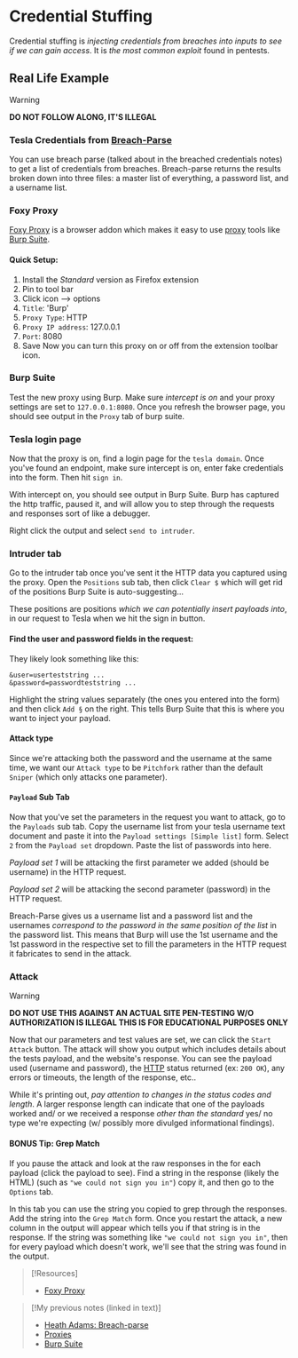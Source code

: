 
# Credential Stuffing
Credential stuffing is *injecting credentials from breaches into inputs to see if we can gain access*. It is *the most common exploit* found in pentests.
## Real Life Example
> [!WARNING]
> **DO NOT FOLLOW ALONG, IT'S ILLEGAL**
### Tesla Credentials from [Breach-Parse](/cybersecurity/tools/recon/breach-parse.md)
You can use breach parse (talked about in the breached credentials notes) to get a list of credentials from breaches. Breach-parse returns the results broken down into three files: a master list of everything, a password list, and a username list.
### Foxy Proxy
[Foxy Proxy](https://getfoxyproxy.org/) is a browser addon which makes it easy to use [proxy](/www/proxy.md) tools like 
[Burp Suite](cybersecurity/tools/burp-suite.md).
#### Quick Setup:
1. Install the *Standard* version as Firefox extension
2. Pin to tool bar
3. Click icon --> options
4. `Title`: 'Burp'
5. `Proxy Type`: HTTP
6. `Proxy IP address`: 127.0.0.1
7. `Port`: 8080
8. Save
Now you can turn this proxy on or off from the extension toolbar icon.
### Burp Suite
Test the new proxy using Burp. Make sure *intercept is on* and your proxy settings are set to `127.0.0.1:8080`. Once you refresh the browser page, you should see output in the `Proxy` tab of burp suite.
### Tesla login page
Now that the proxy is on, find a login page for the `tesla domain`. Once you've found an endpoint, make sure intercept is on, enter fake credentials into the form. Then hit `sign in`.

With intercept on, you should see output in Burp Suite. Burp has captured the http traffic, paused it, and will allow you to step through the requests and responses sort of like a debugger.

Right click the output and select `send to intruder`.
### Intruder tab
Go to the intruder tab once you've sent it the HTTP data you captured using the proxy. Open the `Positions` sub tab, then click `Clear $` which will get rid of the positions Burp Suite is auto-suggesting...

These positions are positions *which we can potentially insert payloads into*, in our request to Tesla when we hit the sign in button.
#### Find the user and password fields in the request:
They likely look something like this:
```HTTP
&user=userteststring ...
&password=passwordteststring ...
```
Highlight the string values separately (the ones you entered into the form) and then click `Add §` on the right. This tells Burp Suite that this is where you want to inject your payload.
#### Attack type
Since we're attacking both the password and the username at the same time, we want our `Attack type` to be `Pitchfork` rather than the default `Sniper` (which only attacks one parameter).
#### `Payload` Sub Tab
Now that you've set the parameters in the request you want to attack, go to the `Payloads` sub tab. Copy the username list from your tesla username text document and paste it into the `Payload settings [Simple list]` form. Select `2` from the `Payload set` dropdown. Paste the list of passwords into here.

*Payload set 1* will be attacking the first parameter we added (should be username) in the HTTP request. 

*Payload set 2* will be attacking the second parameter (password) in the HTTP request.

Breach-Parse gives us a username list and a password list and the usernames *correspond to the password in the same position of the list* in the password list. This means that Burp will use the 1st username and the 1st password in the respective set to fill the parameters in the HTTP request it fabricates to send in the attack.
### Attack
> [!WARNING]
> **DO NOT USE THIS AGAINST AN ACTUAL SITE
> PEN-TESTING W/O AUTHORIZATION IS ILLEGAL
> THIS IS FOR EDUCATIONAL PURPOSES ONLY**

Now that our parameters and test values are set, we can click the `Start Attack` button. The attack will show you output which includes details about the tests payload, and the website's response. You can see the payload used (username and password), the [HTTP](/networking/protocols/HTTP.md) status returned (ex: `200 OK`), any errors or timeouts, the length of the response, etc..

While it's printing out, *pay attention to changes in the status codes and length*. A larger response length can indicate that one of the payloads worked and/ or we received a response *other than the standard* yes/ no type we're expecting (w/ possibly more divulged informational findings).
#### BONUS Tip: Grep Match
If you pause the attack and look at the raw responses in the for each payload (click the payload to see). Find a string in the response (likely the HTML) (such as `"we could not sign you in"`) copy it, and then go to the `Options` tab.

In this tab you can use the string you copied to grep through the responses. Add the string into the `Grep Match` form. Once you restart the attack, a new column in the output will appear which tells you if that string is in the response. If the string was something like `"we could not sign you in"`, then for every payload which doesn't work, we'll see that the string was found in the output.

> [!Resources]
> - [Foxy Proxy](https://getfoxyproxy.org/)

> [!My previous notes (linked in text)]
> - [Heath Adams: Breach-parse](https://github.com/TrshPuppy/obsidian-notes/blob/main/cybersecurity/tools/recon/breach-parse.md)
> - [Proxies](https://github.com/TrshPuppy/obsidian-notes/blob/main/www/proxy.md)
> - [Burp Suite](https://github.com/TrshPuppy/obsidian-notes/blob/main/cybersecurity/tools/burp-suite.md)



